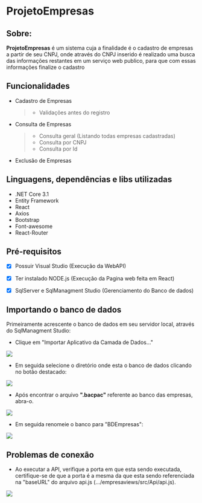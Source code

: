 


# ProjetoEmpresas
## Sobre: 
**ProjetoEmpresas** é um sistema cuja a finalidade é o cadastro de empresas a partir de seu CNPJ, onde através do CNPJ inserido é realizado uma busca das informações restantes em um serviço web publico, para que com essas informações finalize o cadastro</p>

## Funcionalidades
- Cadastro de Empresas
	> - Validações antes do registro
- Consulta de Empresas
	> - Consulta geral (Listando todas empresas cadastradas)
	> - Consulta por CNPJ
	> - Consulta por Id
- Exclusão de Empresas
## Linguagens, dependências e libs utilizadas
- .NET Core 3.1
- Entity Framework
- React
- Axios
- Bootstrap
- Font-awesome
- React-Router
 
## Pré-requisitos

 - [x] Possuir Visual Studio (Execução da WebAPI)

 - [x] Ter instalado NODE.js (Execução da Pagina web feita em React)
 - [x] SqlServer e SqlManagment Studio (Gerenciamento do Banco de dados)

## Importando o banco de dados
Primeiramente acrescente o banco de dados em seu servidor local, através do SqlManagment Studio:
- Clique em "Importar Aplicativo da Camada de Dados..."

<img src = "https://ik.imagekit.io/ryanraul/print1_ZyxbRvgoh.jpg">

- Em seguida selecione o diretório onde esta o  banco de dados clicando no botão destacado:

<img src = "https://ik.imagekit.io/ryanraul/_55BC2230-E8D9-44F6-9EF7-EC944996AF97_.png_5JQu1bMyQL.jpg">

- Após encontrar o arquivo  **".bacpac"** referente ao banco das empresas, abra-o.

<img src = "https://ik.imagekit.io/ryanraul/_C1DB0D7D-24FA-40CF-9BCA-806A73AA7EE2_.png_1A-Nj7PGN.jpg">

- Em seguida renomeie o banco para "BDEmpresas":

<img src = "https://ik.imagekit.io/ryanraul/print2_KDiv_HwSb.jpg">

## Problemas de conexão
- Ao executar a API, verifique a porta em que esta sendo executada, certifique-se de que a porta é a mesma da que esta sendo referenciada na "baseURL" do arquivo api.js (.../empresaviews/src/Api/api.js).

<img src = "https://ik.imagekit.io/ryanraul/print3_2ddoLZKYfJ.jpg">
